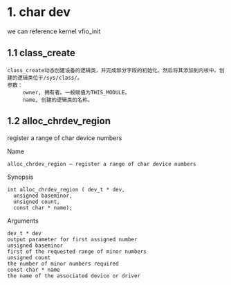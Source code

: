 # 1. char dev

we can reference kernel vfio_init
## 1.1 class_create

	
	class_create动态创建设备的逻辑类，并完成部分字段的初始化，然后将其添加到内核中。创建的逻辑类位于/sys/class/。
	参数：
	     owner, 拥有者。一般赋值为THIS_MODULE。
	     name, 创建的逻辑类的名称。

## 1.2 alloc_chrdev_region
register a range of char device numbers

Name

	alloc_chrdev_region — register a range of char device numbers 

Synopsis

	int alloc_chrdev_region ( dev_t * dev,  
	  unsigned baseminor,  
	  unsigned count,  
	  const char * name); 

Arguments

	dev_t * dev
	output parameter for first assigned number 
	unsigned baseminor
	first of the requested range of minor numbers 
	unsigned count
	the number of minor numbers required 
	const char * name
	the name of the associated device or driver
 